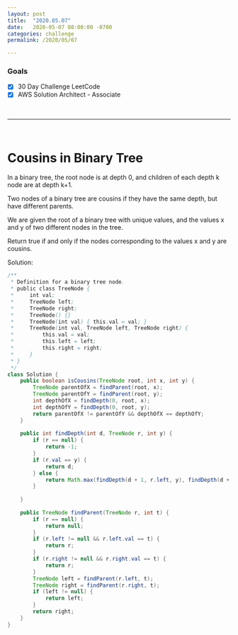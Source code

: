 ```yaml
---
layout: post
title:  "2020.05.07"
date:   2020-05-07 08:00:00 -0700
categories: challenge
permalink: /2020/05/07

---
```


### Goals
- [x] 30 Day Challenge LeetCode
- [x] AWS Solution Architect - Associate

&nbsp;

---

&nbsp;

# Cousins in Binary Tree

In a binary tree, the root node is at depth 0, and children of each depth k node are at depth k+1.

Two nodes of a binary tree are cousins if they have the same depth, but have different parents.

We are given the root of a binary tree with unique values, and the values x and y of two different nodes in the tree.

Return true if and only if the nodes corresponding to the values x and y are cousins.

Solution:
```java
/**
 * Definition for a binary tree node.
 * public class TreeNode {
 *     int val;
 *     TreeNode left;
 *     TreeNode right;
 *     TreeNode() {}
 *     TreeNode(int val) { this.val = val; }
 *     TreeNode(int val, TreeNode left, TreeNode right) {
 *         this.val = val;
 *         this.left = left;
 *         this.right = right;
 *     }
 * }
 */
class Solution {
    public boolean isCousins(TreeNode root, int x, int y) {
        TreeNode parentOfX = findParent(root, x);
        TreeNode parentOfY = findParent(root, y);
        int depthOfX = findDepth(0, root, x);
        int depthOfY = findDepth(0, root, y);
        return parentOfX != parentOfY && depthOfX == depthOfY;
    }
    
    public int findDepth(int d, TreeNode r, int y) {
        if (r == null) {
            return -1;
        }
        if (r.val == y) {
            return d;
        } else {
            return Math.max(findDepth(d + 1, r.left, y), findDepth(d + 1, r.right, y));
        }
        
    }
    
    public TreeNode findParent(TreeNode r, int t) {
        if (r == null) {
            return null;
        } 
        if (r.left != null && r.left.val == t) {
            return r;
        }
        if (r.right != null && r.right.val == t) {
            return r;
        }
        TreeNode left = findParent(r.left, t);
        TreeNode right = findParent(r.right, t);
        if (left != null) {
            return left;
        }
        return right;
    }
}
```